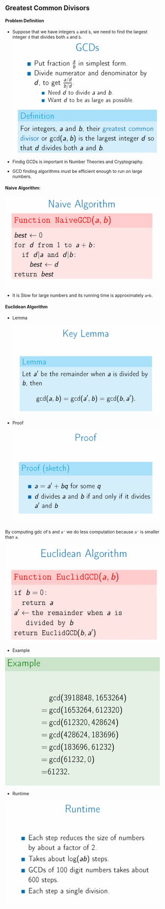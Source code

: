 ## Greatest Common Divisors

#### Problem Definition

+ Suppose that we have integers `a` and `b`, we need to find the largest integer `d` that divides both `a` and `b`.
  ![Problem Definition](./docs/1.png)

+ Findig GCDs is important in Number Theories and Cryptography.
+ GCD finding algorithms must be efficient enough to run on large numbers.

#### Naive Algorithm:

![Naive Algorithm](./docs/2.png)

+ It is Slow for large numbers and its running time is approximately `a+b`.

#### Euclidean Algorithm

+ Lemma

  ![Lemma](./docs/3.png)
+ Proof

  ![Proof](./docs/4.png)

By computing gdc of `b` and `a'` we do less computation because `a'` is smaller than `a`.

![Algorithms](./docs/5.png)

+ Example

![Example](./docs/6.png)

+ Runtime

![Runtime](./docs/7.png)